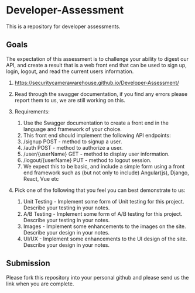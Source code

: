 # Developer-Assessment
This is a repository for developer assessments.

## Goals
The expectation of this assessment is to challenge your ability to digest our API,
and create a result that is a web front end that can be used to sign up, login,
logout, and read the current users information.

1. https://securitycamerawarehouse.github.io/Developer-Assessment/
  1. Read through the swagger documentation, if you find any errors please report
  them to us, we are still working on this.

2. Requirements:
    1. Use the Swagger documentation to create a front end in the language and framework of your choice.
    2. This front end should implement the following API endpoints:
      1. /signup POST - method to signup a user.
      2. /auth POST -  method to authorize a user.
      3. /user/{userName} GET - method to display user information.
      4. /logout/{userName} PUT - method to logout session.
    3. We expect this to be basic, and include a simple form using a front end framework such as (but not only to include) Angular(js), Django, React, Vue etc

3. Pick one of the following that you feel you can best demonstrate to us:
    1. Unit Testing - Implement some form of Unit testing for this project. Describe your testing in your notes.
    2. A/B Testing - Implement some form of A/B testing for this project.  Describe your testing in your notes.
    3. Images - Implement some enhancements to the images on the site.  Describe your design in your notes.
    4. UI/UX - Implement some enhancements to the UI design of the site.  Describe your design in your notes.

## Submission
Please fork this repository into your personal github and please send us the link when you are complete.
